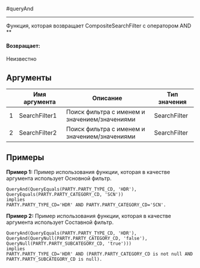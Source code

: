 #queryAnd

---

Функция, которая возвращает CompositeSearchFilter с оператором AND **

#### Возвращает:

Неизвестно

## Аргументы

|  | Имя аргумента | Описание | Тип значения |
| --- | --- | --- | --- |
| 1 | SearchFilter1 | Поиск фильтра с именем и значением/значениями | SearchFilter |
| 2 | SearchFilter2 | Поиск фильтра с именем и значением/значениями | SearchFilter |

## Примеры

**Пример 1:** Пример использования функции, которая в качестве аргумента использует Основной фильтр.
```
QueryAnd(QueryEquals(PARTY.PARTY_TYPE_CD, 'HDR'), QueryEquals(PARTY.PARTY_CATEGORY_CD, 'SCN'))
implies
PARTY.PARTY_TYPE_CD='HDR' AND PARTY.PARTY_CATEGORY_CD='SCN'.
```

**Пример 2:** Пример использования функции, которая в качестве аргумента использует Составной фильтр.
```
QueryAnd(QueryEquals(PARTY.PARTY_TYPE_CD, 'HDR'), QueryAnd(QueryNull(PARTY.PARTY_CATEGORY_CD, 'false'), QueryNull(PARTY.PARTY_SUBCATEGORY_CD, 'true')))
implies
PARTY.PARTY_TYPE_CD='HDR' AND (PARTY.PARTY_CATEGORY_CD is not null AND PARTY.PARTY_SUBCATEGORY_CD is null).
```

